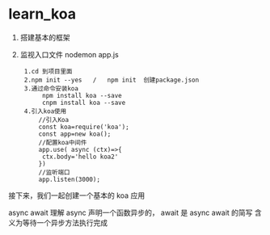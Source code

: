 # learn_koa
1. 搭建基本的框架
2. 监视入口文件 nodemon app.js


		1.cd 到项目里面
		2.npm init --yes   /   npm init  创建package.json
		3.通过命令安装koa
			 npm install koa --save
			 cnpm install koa --save
		4.引入koa使用
			//引入Koa
			const koa=require('koa');
			const app=new koa();
			//配置koa中间件
			app.use( async (ctx)=>{
			 ctx.body='hello koa2'
			})
			//监听端口
			app.listen(3000);

接下来，我们一起创建一个基本的 koa 应用

async await 理解 async 声明一个函数异步的， await 是 async await 的简写 含义为等待一个异步方法执行完成

